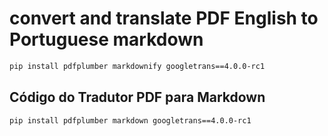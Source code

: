 # convert and translate PDF English to Portuguese markdown
```bash
pip install pdfplumber markdownify googletrans==4.0.0-rc1
```
## Código do Tradutor PDF para Markdown

```bash
pip install pdfplumber markdown googletrans==4.0.0-rc1
```

